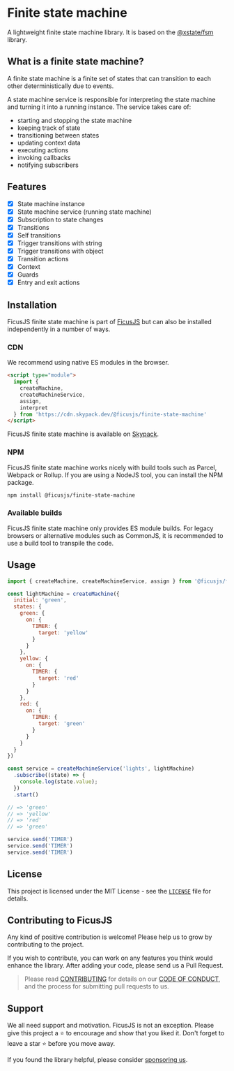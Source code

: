# Finite state machine

A lightweight finite state machine library.
It is based on the [@xstate/fsm](https://xstate.js.org/docs/packages/xstate-fsm/) library.

## What is a finite state machine?

A finite state machine is a finite set of states that can transition to each other deterministically due to events.

A state machine service is responsible for interpreting the state machine and turning it into a running instance.
The service takes care of:
- starting and stopping the state machine
- keeping track of state
- transitioning between states
- updating context data
- executing actions
- invoking callbacks
- notifying subscribers

## Features

- [x] State machine instance
- [x] State machine service (running state machine)
- [x] Subscription to state changes
- [x] Transitions
- [x] Self transitions
- [x] Trigger transitions with string
- [x] Trigger transitions with object
- [x] Transition actions
- [x] Context
- [x] Guards
- [x] Entry and exit actions

## Installation

FicusJS finite state machine is part of [FicusJS](https://docs.ficusjs.org) but can also be installed independently in a number of ways.

### CDN

We recommend using native ES modules in the browser.

```html
<script type="module">
  import {
    createMachine,
    createMachineService,
    assign,
    interpret
  } from 'https://cdn.skypack.dev/@ficusjs/finite-state-machine'
</script>
```

FicusJS finite state machine is available on [Skypack](https://www.skypack.dev/view/@ficusjs/finite-state-machine).

### NPM

FicusJS finite state machine works nicely with build tools such as Parcel, Webpack or Rollup. If you are using a NodeJS tool, you can install the NPM package.

```bash
npm install @ficusjs/finite-state-machine
```

### Available builds

FicusJS finite state machine only provides ES module builds. For legacy browsers or alternative modules such as CommonJS, it is recommended to use a build tool to transpile the code.

## Usage

```js
import { createMachine, createMachineService, assign } from '@ficusjs/finite-state-machine'

const lightMachine = createMachine({
  initial: 'green',
  states: {
    green: {
      on: {
        TIMER: {
          target: 'yellow'
        }
      }
    },
    yellow: {
      on: {
        TIMER: {
          target: 'red'
        }
      }
    },
    red: {
      on: {
        TIMER: {
          target: 'green'
        }
      }
    }
  }
})

const service = createMachineService('lights', lightMachine)
  .subscribe((state) => {
    console.log(state.value);
  })
  .start()

// => 'green'
// => 'yellow'
// => 'red'
// => 'green'

service.send('TIMER')
service.send('TIMER')
service.send('TIMER')
```

## License

This project is licensed under the MIT License - see the [`LICENSE`](LICENSE) file for details.

## Contributing to FicusJS

Any kind of positive contribution is welcome! Please help us to grow by contributing to the project.

If you wish to contribute, you can work on any features you think would enhance the library. After adding your code, please send us a Pull Request.

> Please read [CONTRIBUTING](CONTRIBUTING.md) for details on our [CODE OF CONDUCT](CODE_OF_CONDUCT.md), and the process for submitting pull requests to us.

## Support

We all need support and motivation. FicusJS is not an exception. Please give this project a ⭐️ to encourage and show that you liked it. Don't forget to leave a star ⭐️ before you move away.

If you found the library helpful, please consider [sponsoring us](https://github.com/sponsors/ficusjs).
